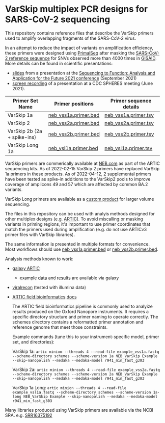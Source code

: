 # VarSkip multiplex PCR designs for SARS-CoV-2 sequencing

This repository contains reference files that describe the VarSkip primers used to amplify overlapping fragments of the SARS-CoV-2 virus.

In an attempt to reduce the impact of variants on amplification efficiency, these primers were designed using [PrimalSeq][1] after masking the [SARS-CoV-2 reference sequence][2] for SNVs observed more than 4000 times in [GISAID][3].
More details can be found in scientific presentations:
 -  [slides](https://slides.com/bwlang/varskip-sequencing-sfaf-2021-09-28) from a presentation at the [Sequencing to Function: Analysis and Application for the Future 2021 conference](http://sfafmeeting.org/index.html) (September 2021) 
 -  [screen recording](https://www.youtube.com/watch?v=4T6BF6F3-9w&t=2339s) of a presentation at a CDC SPHERES meeting (June 2021).

|Primer Set Name|Primer positions|Primer sequence details|
|-------------|---------------------------|-----|
|VarSkip 1a | [neb_vss1a.primer.bed](https://github.com/nebiolabs/VarSkip/blob/main/neb_vsl1a.primer.bed) |[neb_vss1a.primer.tsv](https://github.com/nebiolabs/VarSkip/blob/main/neb_vsl1a.primer.tsv)|
|VarSkip 2 | [neb_vss2a.primer.bed](https://github.com/nebiolabs/VarSkip/blob/main/neb_vss2a.primer.bed) |[neb_vss2a.primer.tsv](https://github.com/nebiolabs/VarSkip/blob/main/neb_vss2a.primer.tsv)|
|VarSkip 2b (2a + spike-ins)| [neb_vss2b.primer.bed](https://github.com/nebiolabs/VarSkip/blob/main/neb_vss2b.primer.bed) |[neb_vss2b.primer.tsv](https://github.com/nebiolabs/VarSkip/blob/main/neb_vss2b.primer.tsv)|
|VarSkip Long 1a|[neb_vsl1a.primer.bed](https://github.com/nebiolabs/VarSkip/blob/main/neb_vsl1a.primer.bed) |[neb_vsl1a.primer.tsv](https://github.com/nebiolabs/VarSkip/blob/main/neb_vsl1a.primer.tsv)|

VarSkip primers are commerically available at [NEB.com](https://www.neb.com/applications/ngs-sample-prep-and-target-enrichment/nebnext-artic-products-for-sars-cov-2-sequencing) as part of the ARTIC sequencing kits.
As of 2022-02-15 VarSkip 2 primers have replaced VarSkip 1a primers in these products.
As of 2022-04-12, 2 supplemental primers have been tested as spike-in additions to the VarSkip2 pools to improve coverage of amplicons 49 and 57 which are affected by common BA.2 variants.

VarSkip Long primers are available as a [custom product](https://www.neb.com/customized-solutions/contact-us) for larger volume sequencing. 

The files in this repository can be used with analyis methods designed for other multiplex designs (e.g. [ARTIC](https://artic.network/ncov-2019)). To avoid miscalling or masking variants in priming regions, it's important to use primer coordinates that match the primers used during amplification (e.g. do not use ARTICv3 primer files with VarSkip libraries).

The same information is presented in multiple formats for convenience. Most workflows should use [neb_vss1a.primer.bed](https://github.com/nebiolabs/VarSkip/blob/main/neb_vss1a.primer.bed) or [neb_vss2b.primer.bed](https://github.com/nebiolabs/VarSkip/blob/main/neb_vss2b.primer.bed).  

Analysis methods known to work:
 - [galaxy ARTIC](https://usegalaxy.eu/u/sars-cov2-bot/w/covid-19-variation-analysis-on-artic-pe-data-3)
   - example [data](https://usegalaxy.eu/u/brad_langhorst/h/varskip-short-test-data) and [results](https://usegalaxy.eu/u/brad_langhorst/h/varskip-example-data---ivar-workflow-results) are available via galaxy
 - [viralrecon](https://nf-co.re/viralrecon) (tested with illumina data)
 - [ARTIC field bioinformatics](https://github.com/artic-network/fieldbioinformatics) [docs](https://artic.readthedocs.io/en/latest/?badge=latest)

   The ARTIC field bioinformatics pipeline is commonly used to analyize results produced on the Oxford Nanopore instruments. It requires a specific directory structure and primer naming to operate correctly. The schemes directory contains a reformatted primer annotation and reference genome that meet those constraints.

   Example commands (tune this to your instrument-specific model, primer set, and directories):

   VarSkip 1a: 
  `artic minion --threads 4 --read-file example_vss1a.fastq --scheme-directory schemes --scheme-version 1a NEB_VarSkip Example --skip-nanopolish --medaka --medaka-model r941_min_fast_g303`

   VarSkip 2a: 
  `artic minion --threads 4 --read-file example_vss2a.fastq --scheme-directory schemes --scheme-version 2a NEB_VarSkip Example --skip-nanopolish --medaka --medaka-model r941_min_fast_g303`

   VarSkip 1a Long: 
  `artic minion --threads 4 --read-file example_vsl1a.fastq --scheme-directory schemes --scheme-version 1a-long NEB_VarSkip Example --skip-nanopolish --medaka --medaka-model r941_min_fast_g303`

Many libraries produced using VarSkip primers are available via the NCBI SRA. e.g. [SRR16375192](https://trace.ncbi.nlm.nih.gov/Traces/sra/?run=SRR16375192)

[1]: <https://dx.doi.org/10.1186/s13059-018-1618-7> "PrimalSeq"
[2]: <https://www.ncbi.nlm.nih.gov/nuccore/MN908947> "MN908947.3"
[3]: <http://doi.org/10.17616/R3Q59F> "GISAID"
